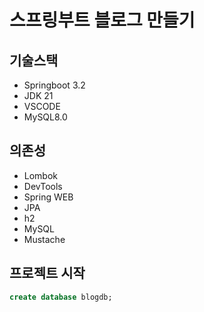 # 스프링부트 블로그 만들기

## 기술스택

- Springboot 3.2
- JDK 21
- VSCODE
- MySQL8.0

## 의존성

- Lombok
- DevTools
- Spring WEB
- JPA
- h2
- MySQL
- Mustache

## 프로젝트 시작

```sql
create database blogdb;
```
